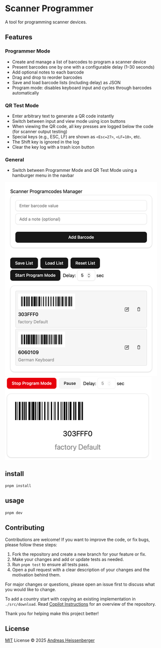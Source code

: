 # Scanner Programmer

A tool for programming scanner devices.


## Features

### Programmer Mode

- Create and manage a list of barcodes to program a scanner device
- Present barcodes one by one with a configurable delay (1–30 seconds)
- Add optional notes to each barcode
- Drag and drop to reorder barcodes
- Save and load barcode lists (including delay) as JSON
- Program mode: disables keyboard input and cycles through barcodes automatically

### QR Test Mode

- Enter arbitrary text to generate a QR code instantly
- Switch between input and view mode using icon buttons
- When viewing the QR code, all key presses are logged below the code (for scanner output testing)
- Special keys (e.g., ESC, LF) are shown as `<Esc=27>`, `<LF=10>`, etc.
- The Shift key is ignored in the log
- Clear the key log with a trash icon button

### General

- Switch between Programmer Mode and QR Test Mode using a hamburger menu in the navbar

![Edit Mode](doc/edit.png)
![Program Mode](doc/present.png)

## install

`pnpm install`

## usage

`pnpm dev`

## Contributing

Contributions are welcome! If you want to improve the code, or fix bugs, please follow these steps:

1. Fork the repository and create a new branch for your feature or fix.
2. Make your changes and add or update tests as needed.
3. Run `pnpm test` to ensure all tests pass.
4. Open a pull request with a clear description of your changes and the motivation behind them.

For major changes or questions, please open an issue first to discuss what you would like to change.

To add a country start with copying an existing implementation in `./src/download`.
Read [Copilot Instructions](.github/copilot-instructions.md) for an overview of the repository.

Thank you for helping make this project better!


## License

[MIT](./LICENSE) License © 2025 [Andreas Heissenberger](https://github.com/aheissenberger)
